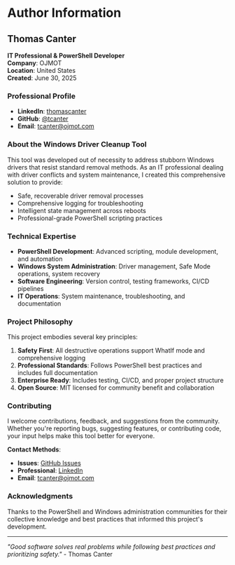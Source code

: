 # Author Information

## Thomas Canter

**IT Professional & PowerShell Developer**  
**Company**: OJMOT  
**Location**: United States  
**Created**: June 30, 2025  

### Professional Profile

- **LinkedIn**: [thomascanter](https://linkedin.com/in/thomascanter)
- **GitHub**: [@tcanter](https://github.com/tcanter)
- **Email**: tcanter@ojmot.com

### About the Windows Driver Cleanup Tool

This tool was developed out of necessity to address stubborn Windows drivers that resist standard removal methods. As an IT professional dealing with driver conflicts and system maintenance, I created this comprehensive solution to provide:

- Safe, recoverable driver removal processes
- Comprehensive logging for troubleshooting
- Intelligent state management across reboots
- Professional-grade PowerShell scripting practices

### Technical Expertise

- **PowerShell Development**: Advanced scripting, module development, and automation
- **Windows System Administration**: Driver management, Safe Mode operations, system recovery
- **Software Engineering**: Version control, testing frameworks, CI/CD pipelines
- **IT Operations**: System maintenance, troubleshooting, and documentation

### Project Philosophy

This project embodies several key principles:

1. **Safety First**: All destructive operations support WhatIf mode and comprehensive logging
2. **Professional Standards**: Follows PowerShell best practices and includes full documentation
3. **Enterprise Ready**: Includes testing, CI/CD, and proper project structure
4. **Open Source**: MIT licensed for community benefit and collaboration

### Contributing

I welcome contributions, feedback, and suggestions from the community. Whether you're reporting bugs, suggesting features, or contributing code, your input helps make this tool better for everyone.

**Contact Methods**:
- **Issues**: [GitHub Issues](https://github.com/tcanter/windows-driver-cleanup/issues)
- **Professional**: [LinkedIn](https://linkedin.com/in/thomas-canter)
- **Email**: tcanter@ojmot.com

### Acknowledgments

Thanks to the PowerShell and Windows administration communities for their collective knowledge and best practices that informed this project's development.

---

*"Good software solves real problems while following best practices and prioritizing safety."* - Thomas Canter
